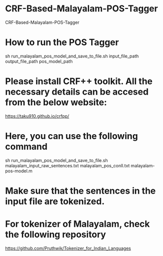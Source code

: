 # CRF-Based-Malayalam-POS-Tagger
CRF-Based-Malayalam-POS-Tagger
# How to run the POS Tagger
sh run_malayalam_pos_model_and_save_to_file.sh input_file_path output_file_path pos_model_path
# Please install CRF++ toolkit. All the necessary details can be accesed from the below website:
https://taku910.github.io/crfpp/
# Here, you can use the following command
sh run_malayalam_pos_model_and_save_to_file.sh malayalam_input_raw_sentences.txt malayalam_pos_conll.txt malayalam-pos-model.m
# Make sure that the sentences in the input file are tokenized.
# For tokenizer of Malayalam, check the following repository
https://github.com/Pruthwik/Tokenizer_for_Indian_Languages
